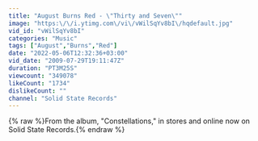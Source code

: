 ```yaml
---
title: "August Burns Red - \"Thirty and Seven\""
image: "https:\/\/i.ytimg.com\/vi\/vWilSqYv8bI\/hqdefault.jpg"
vid_id: "vWilSqYv8bI"
categories: "Music"
tags: ["August","Burns","Red"]
date: "2022-05-06T12:32:36+03:00"
vid_date: "2009-07-29T19:11:47Z"
duration: "PT3M25S"
viewcount: "349078"
likeCount: "1734"
dislikeCount: ""
channel: "Solid State Records"
---
```

{% raw %}From the album, &quot;Constellations,&quot; in stores and online now on Solid State Records.{% endraw %}
